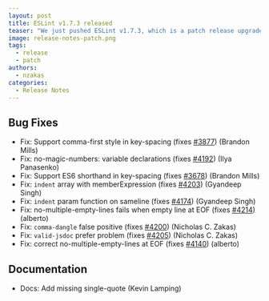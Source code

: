```yaml
---
layout: post
title: ESLint v1.7.3 released
teaser: "We just pushed ESLint v1.7.3, which is a patch release upgrade of ESLint. This release  and fixes several bugs found in the previous release."
image: release-notes-patch.png
tags:
  - release
  - patch
authors:
  - nzakas
categories:
  - Release Notes
---
```


## Bug Fixes


* Fix: Support comma-first style in key-spacing (fixes [#3877](https://github.com/eslint/eslint/issues/3877)) (Brandon Mills)
* Fix: no-magic-numbers: variable declarations (fixes [#4192](https://github.com/eslint/eslint/issues/4192)) (Ilya Panasenko)
* Fix: Support ES6 shorthand in key-spacing (fixes [#3678](https://github.com/eslint/eslint/issues/3678)) (Brandon Mills)
* Fix: `indent` array with memberExpression (fixes [#4203](https://github.com/eslint/eslint/issues/4203)) (Gyandeep Singh)
* Fix: `indent` param function on sameline (fixes [#4174](https://github.com/eslint/eslint/issues/4174)) (Gyandeep Singh)
* Fix: no-multiple-empty-lines fails when empty line at EOF (fixes [#4214](https://github.com/eslint/eslint/issues/4214)) (alberto)
* Fix: `comma-dangle` false positive (fixes [#4200](https://github.com/eslint/eslint/issues/4200)) (Nicholas C. Zakas)
* Fix: `valid-jsdoc` prefer problem (fixes [#4205](https://github.com/eslint/eslint/issues/4205)) (Nicholas C. Zakas)
* Fix: correct no-multiple-empty-lines at EOF (fixes [#4140](https://github.com/eslint/eslint/issues/4140)) (alberto)




## Documentation


* Docs: Add missing single-quote (Kevin Lamping)
